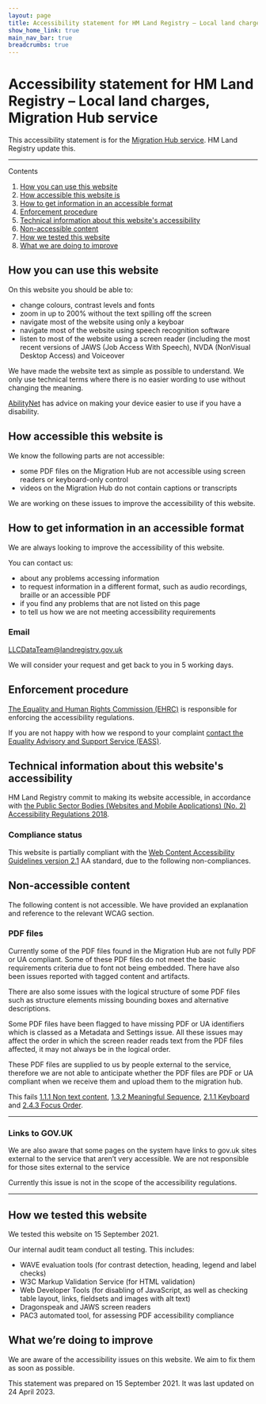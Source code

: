 ```yaml
---
layout: page
title: Accessibility statement for HM Land Registry – Local land charges, Migration Hub service
show_home_link: true
main_nav_bar: true
breadcrumbs: true
---
```


<div class='accessibility-wrapper'>
    <h1 class='heading-large'>Accessibility statement for HM Land Registry – Local land charges, Migration Hub service</h1>
    <p>This accessibility statement is for the <a href='/local-land-charges/'>Migration Hub service</a>. HM Land Registry update this.</p>
    <hr>
    <div class='column-one-third'>
        <p>Contents</p>
        <ol class='list list-line'>
            <li><a href='#sectionone'>How you can use this website</a></li>
            <li><a href='#sectiontwo'>How accessible this website is</a></li>
            <li><a href='#sectionthree'>How to get information in an accessible format</a></li>
            <li><a href='#sectionfour'>Enforcement procedure</a></li>
            <li><a href='#sectionfive'>Technical information about this website's accessibility</a></li>
            <li><a href='#sectionsix'>Non-accessible content</a></li>
            <li><a href='#sectionseven'>How we tested this website</a></li>
            <li><a href='#sectioneight'>What we are doing to improve</a></li>
        </ol>
    </div>
    <div class='column-two-thirds'>
        <h2 class='heading-large' id='sectionone'>How you can use this website</h2>
        <p>On this website you should be able to:</p>
        <ul class='list list-bullet'>
            <li>change colours, contrast levels and fonts</li>
            <li>zoom in up to 200% without the text spilling off the screen</li>
            <li>navigate most of the website using only a keyboar</li>
            <li>navigate most of the website using speech recognition software</li>
            <li>listen to most of the website using a screen reader (including the most recent versions of JAWS (Job Access With Speech), NVDA (NonVisual Desktop Access) and Voiceover</li>
        </ul>
        <p>We have made the website text as simple as possible to understand. We only use technical terms where there is no easier wording to use without changing the meaning.</p>
        <p class='inset-text'><a href='https://mcmw.abilitynet.org.uk/'>AbilityNet</a> has advice on making your device easier to use if you have a disability.</p>
        <h2 class='heading-large' id='sectiontwo'>How accessible this website is</h2>
        <p>We know the following parts are not accessible:</p>
        <ul class='list list-bullet'>
            <li>some PDF files on the Migration Hub are not accessible using screen readers or keyboard-only control</li>
            <li>videos on the Migration Hub do not contain captions or transcripts</li>
        </ul>
        <p>We are working on these issues to improve the accessibility of this website.</p>
        <h2 class='heading-large' id='sectionthree'>How to get information in an accessible format</h2>
        <p>We are always looking to improve the accessibility of this website.</p>
        <p>You can contact us:</p>
        <ul class='list list-bullet'>
            <li>about any problems accessing information</li>
            <li>to request information in a different format, such as audio recordings, braille or an accessible PDF</li>
            <li>if you find any problems that are not listed on this page</li>
            <li>to tell us how we are not meeting accessibility requirements</li>
        </ul>
        <h3 class='heading-small'>Email</h3>
        <a href='mailto:LLCDataTeam@landregistry.gov.uk'>LLCDataTeam@landregistry.gov.uk</a>
        <p>We will consider your request and get back to you in 5 working days.</p>
        <h2 class='heading-large' id='sectionfour'>Enforcement procedure</h2>
        <p><a href="https://www.equalityhumanrights.com/en">The Equality and Human Rights Commission (EHRC)</a> is responsible for enforcing the accessibility regulations.</p>
        <p>If you are not happy with how we respond to your complaint <a href="https://www.equalityadvisoryservice.com/">contact the Equality Advisory and Support Service (EASS)</a>.</p>
        <h2 class='heading-large' id='sectionfive'>Technical information about this website's accessibility</h2>
        <p>HM Land Registry commit to making its website accessible, in accordance with <a href="https://www.legislation.gov.uk/uksi/2018/852/contents/made">the Public Sector Bodies (Websites and Mobile Applications) (No. 2) Accessibility Regulations 2018</a>.</p>
        <h3 class="heading-medium">Compliance status</h3>
        <p>This website is partially compliant with the <a class="govuk-link" href="https://www.w3.org/TR/WCAG21/">Web Content Accessibility Guidelines version 2.1</a> AA standard, due to the following non-compliances.</p>
        <h2 class='heading-large' id='sectionsix'>Non-accessible content</h2>
        <p>The following content is not accessible. We have provided an explanation and reference to the relevant WCAG section.</p>
        <h3 class='heading-small'>PDF files</h3>
        <div class='grey-background'>
            <p>Currently some of the PDF files found in the Migration Hub are not fully PDF or UA compliant. Some of these PDF files do not meet the basic requirements criteria due to font not being embedded. There have also been issues reported with tagged content and artifacts.</p>
            <p>There are also some issues with the logical structure of some PDF files such as structure elements missing bounding boxes and alternative descriptions.</p>
            <p>Some PDF files have been flagged to have missing PDF or UA identifiers which is classed as a Metadata and Settings issue. All these issues may affect the order in which the screen reader reads text from the PDF files affected, it may not always be in the logical order.</p>
            <p>These PDF files are supplied to us by people external to the service, therefore we are not able to anticipate whether the PDF files are PDF or UA compliant when we receive them and upload them to the migration hub.</p>
        </div>
        <p>This fails <a href='https://www.w3.org/WAI/WCAG21/Understanding/non-text-content'>1.1.1 Non text content</a>, <a href='https://www.w3.org/WAI/WCAG21/Understanding/meaningful-sequence'>1.3.2 Meaningful Sequence</a>, <a href='https://www.w3.org/WAI/WCAG21/Understanding/keyboard'>2.1.1 Keyboard</a> and <a href='https://www.w3.org/WAI/WCAG21/Understanding/focus-order'>2.4.3 Focus Order</a>.</p>
        <hr>
        <h3 class='heading-small'>Links to GOV.UK</h3>
        <div class='grey-background'>
            <p>We are also aware that some pages on the system have links to gov.uk sites external to the service that aren’t very accessible. We are not responsible for those sites external to the service</p>
        </div>
        <p>Currently this issue is not in the scope of the accessibility regulations.</p>
        <hr>
        <h2 class='heading-large' id='sectionseven'>How we tested this website</h2>
        <p>We tested this website on 15 September 2021.</p>
        <p>Our internal audit team conduct all testing. This includes:</p>
        <ul class='list list-bullet'>
            <li>WAVE evaluation tools (for contrast detection, heading, legend and label checks)</li>
            <li>W3C Markup Validation Service (for HTML validation)</li>
            <li>Web Developer Tools (for disabling of JavaScript, as well as checking table layout, links, fieldsets and images with alt text)</li>
            <li>Dragonspeak and JAWS screen readers</li>
            <li>PAC3 automated tool, for assessing PDF accessibility compliance</li>
        </ul>
        <h2 class='heading-large' id='sectioneight'>What we’re doing to improve</h2>
        <p>We are aware of the accessibility issues on this website. We aim to fix them as soon as possible.</p>
        <p>This statement was prepared on 15 September 2021. It was last updated on 24 April 2023.</p>
    </div>
</div>
